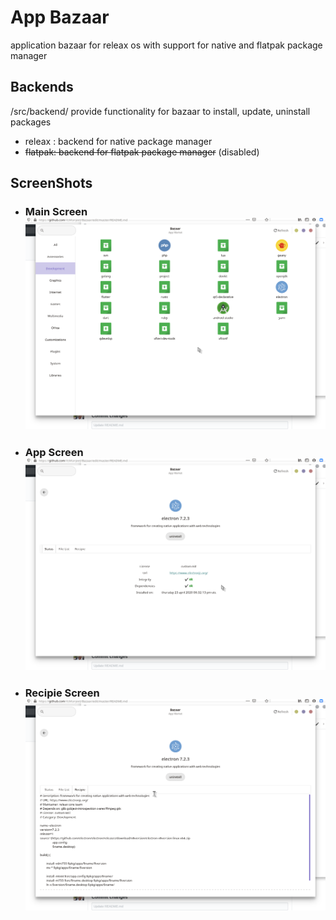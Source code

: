 # App Bazaar
  application bazaar for releax os with support for native and flatpak package manager

## Backends
  /src/backend/ provide functionality for bazaar to install, update, uninstall packages
  - releax : backend for native package manager
  - ~~flatpak: backend for flatpak package manager~~ (disabled)


## ScreenShots
  - ### Main Screen ![Bazaar Main Screens](cache/Screenshot_MainScreen.png)
  - ### App Screen  ![Bazaar App Screens](cache/Screenshot_AppScreen.png)
  - ### Recipie Screen  ![Bazaar Recipie Screens](cache/Screenshot_Recipie.png)
